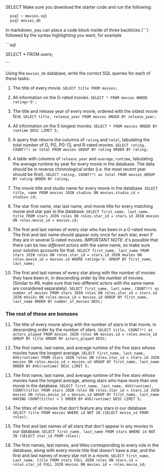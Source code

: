 SELECT Make sure you download the starter code and run the following:

```sh
  psql < movies.sql
  psql movies_db
```

In markdown, you can place a code block inside of three backticks (```) followed by the syntax highlighting you want, for example

\```sql

SELECT \* FROM users;

\```

Using the `movies_db` database, write the correct SQL queries for each of these tasks:

1.  The title of every movie.
    ```SELECT title FROM movies;```

2.  All information on the G-rated movies.
    ```SELECT * FROM movies WHERE rating='G';```

3.  The title and release year of every movie, ordered with the
    oldest movie first.
    ```SELECT title, release_year FROM movies ORDER BY release_year;```
    
4.  All information on the 5 longest movies.
    ```SELECT * FROM movies ORDER BY runtime DESC LIMIT 5;```

5.  A query that returns the columns of `rating` and `total`, tabulating the
    total number of G, PG, PG-13, and R-rated movies.
    ```SELECT rating, COUNT(*) as total FROM movies GROUP BY rating ORDER BY rating;```

6.  A table with columns of `release_year` and `average_runtime`,
    tabulating the average runtime by year for every movie in the database. The data should be in reverse chronological order (i.e. the most recent year should be first).
    ```SELECT rating, COUNT(*) as total FROM movies GROUP BY rating ORDER BY rating;```

7.  The movie title and studio name for every movie in the
    database.
    ```SELECT title, name FROM movies JOIN studios ON movies.studio_id = studios.id;```

8.  The star first name, star last name, and movie title for every
    matching movie and star pair in the database.
    ```SELECT first_name, last_name, title FROM stars JOIN roles ON roles.star_id = stars.id JOIN movies ON roles.movie_id = movies.id;```

9.  The first and last names of every star who has been in a G-rated movie. The first and last name should appear only once for each star, even if they are in several    G-rated movies. *IMPORTANT NOTE*: it's possible that there can be two *different* actors with the same name, so make sure your solution accounts for that.
    ```SELECT first_name, last_name FROM stars JOIN roles ON roles.star_id = stars.id JOIN movies ON roles.movie_id = movies.id WHERE rating='G' GROUP BY first_name, last_name;```

10. The first and last names of every star along with the number
    of movies they have been in, in descending order by the number of movies. (Similar to #9, make sure
    that two different actors with the same name are considered separately).
    ```SELECT first_name, last_name, COUNT(*) as number_of_movies FROM stars JOIN roles ON roles.star_id = stars.id JOIN movies ON roles.movie_id = movies.id GROUP BY first_name, last_name ORDER BY number_of_movies DESC;```

### The rest of these are bonuses

11. The title of every movie along with the number of stars in
    that movie, in descending order by the number of stars.
    ```SELECT title, COUNT(*) as actors_played FROM movies JOIN roles ON movies.id = roles.movie_id GROUP BY title ORDER BY actors_played DESC;```

12. The first name, last name, and average runtime of the five
    stars whose movies have the longest average.
    ```SELECT first_name, last_name, AVG(runtime) FROM stars JOIN roles ON roles.star_id = stars.id JOIN movies ON roles.movie_id = movies.id GROUP BY first_name, last_name ORDER BY AVG(runtime) DESC LIMIT 5;```

13. The first name, last name, and average runtime of the five
    stars whose movies have the longest average, among stars who have more than one movie in the database.
    ```SELECT first_name, last_name, AVG(runtime), COUNT(title) FROM stars JOIN roles ON roles.star_id = stars.id JOIN movies ON roles.movie_id = movies.id GROUP BY first_name, last_name HAVING COUNT(title) > 1 ORDER BY AVG(runtime) DESC LIMIT 5;```

14. The titles of all movies that don't feature any stars in our
    database.
    ```SELECT title FROM movies WHERE id NOT IN (SELECT movie_id FROM roles);```

15. The first and last names of all stars that don't appear in any movies in our database.
    ```SELECT first_name, last_name FROM stars WHERE id NOT IN (SELECT star_id FROM roles);```

16. The first names, last names, and titles corresponding to every
    role in the database, along with every movie title that doesn't have a star, and the first and last names of every star not in a movie.
    ```SELECT first_name, Last_name, title FROM stars FULL JOIN roles ON stars.id = roles.star_id FULL JOIN movies ON movies.id = roles.movie_id;```

